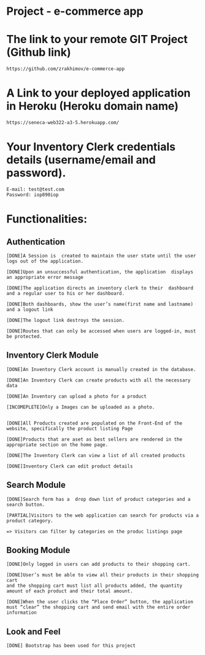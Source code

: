 # Project - e-commerce app


#  The link to your remote GIT Project (Github link) 

	https://github.com/zrakhimov/e-commerce-app

#  A Link to your deployed application in Heroku (Heroku domain name)

	https://seneca-web322-a3-5.herokuapp.com/
	
#  Your Inventory Clerk credentials details (username/email and password).

	E-mail: test@test.com
	Password: iop890iop

 # Functionalities:

## Authentication
    [DONE]A Session is  created to maintain the user state until the user logs out of the application. 

    [DONE]Upon an unsuccessful authentication, the application  displays an appropriate error message 

    [DONE]The application directs an inventory clerk to their  dashboard and a regular user to his or her dashboard. 

    [DONE]Both dashboards, show the user’s name(first name and lastname) and a logout link 

    [DONE]The logout link destroys the session.

    [DONE]Routes that can only be accessed when users are logged-in, must be protected.

## Inventory Clerk Module
    [DONE]An Inventory Clerk account is manually created in the database.

    [DONE]An Inventory Clerk can create products with all the necessary data

    [DONE]An Inventory can upload a photo for a product

    [INCOMEPLETE]Only a Images can be uploaded as a photo.


    [DONE]All Products created are populated on the Front-End of the website, specifically the product listing Page

    [DONE]Products that are aset as best sellers are rendered in the appropriate section on the home page.

    [DONE]The Inventory Clerk can view a list of all created products

    [DONE]Inventory Clerk can edit product details

## Search Module
    [DONE]Search form has a  drop down list of product categories and a search button.  

    [PARTIAL]Visitors to the web application can search for products via a product category. 

    => Visitors can filter by categories on the produc listings page
    
## Booking Module
    [DONE]Only logged in users can add products to their shopping cart.

    [DONE]User’s must be able to view all their products in their shopping cart 
    and the shopping cart must list all products added, the quantity amount of each product and their total amount.

    [DONE]When the user clicks the “Place Order” button, the application must “clear” the shopping cart and send email with the entire order information
    
## Look and Feel	
    [DONE] Bootstrap has been used for this project
		
	